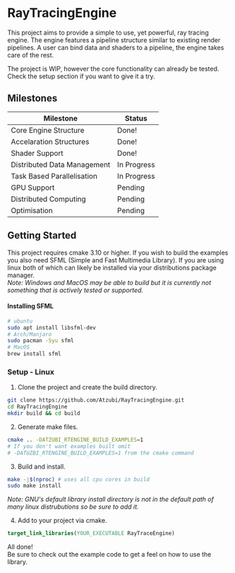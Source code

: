 # RayTracingEngine
This project aims to provide a simple to use, yet powerful, ray tracing engine. 
The engine features a pipeline structure similar to existing render pipelines.
A user can bind data and shaders to a pipeline, the engine takes care of the
rest.

The project is WIP, however the core functionality can already be tested. Check
the setup section if you want to give it a try.
	
## Milestones
| Milestone                     | Status        |
| ----------------------------- | ------------- |
| Core Engine Structure         | Done!         |
| Accelaration Structures       | Done!         |
| Shader Support                | Done!         |
| Distributed Data Management   | In Progress   |
| Task Based Parallelisation    | In Progress   |
| GPU Support                   | Pending       |
| Distributed Computing         | Pending       |
| Optimisation                  | Pending       |

## Getting Started
This project requires cmake 3.10 or higher.
If you wish to build the examples you also need SFML (Simple and Fast Multimedia Library). If you are using linux both of which can likely be installed via your distributions package manager.\
*Note: Windows and MacOS may be able to build but it is currently not something that is actively tested or supported.*
#### Installing SFML
```bash
# ubuntu
sudo apt install libsfml-dev
# Arch/Manjaro
sudo pacman -Syu sfml
# MacOS
brew install sfml
```

### Setup - Linux
1. Clone the project and create the build directory.
```bash
git clone https://github.com/Atzubi/RayTracingEngine.git
cd RayTracingEngine
mkdir build && cd build
```
2. Generate make files.
```bash
cmake .. -DATZUBI_RTENGINE_BUILD_EXAMPLES=1
# If you don't want examples built omit
# -DATUZBI_RTENGINE_BUILD_EXAMPLES=1 from the cmake command
```
3. Build and install.
```bash
make -j$(nproc) # uses all cpu cores in build
sudo make install
```
*Note: GNU's default library install directory is not in the default path of many linux distrubutions so be sure to add it.*

4. Add to your project via cmake.
```cmake
target_link_libraries(YOUR_EXECUTABLE RayTraceEngine)
```
All done!\
Be sure to check out the example code to get a feel on how to use the library.